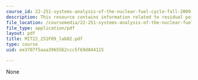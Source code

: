 ```yaml
---
course_id: 22-251-systems-analysis-of-the-nuclear-fuel-cycle-fall-2009
description: This resource contains information related to residual poison.
file_location: /coursemedia/22-251-systems-analysis-of-the-nuclear-fuel-cycle-fall-2009/ee3707f5aaa3965562ccc5f69d844115_MIT22_251F09_lab02.pdf
file_type: application/pdf
layout: pdf
title: MIT22_251F09_lab02.pdf
type: course
uid: ee3707f5aaa3965562ccc5f69d844115

---
```

None